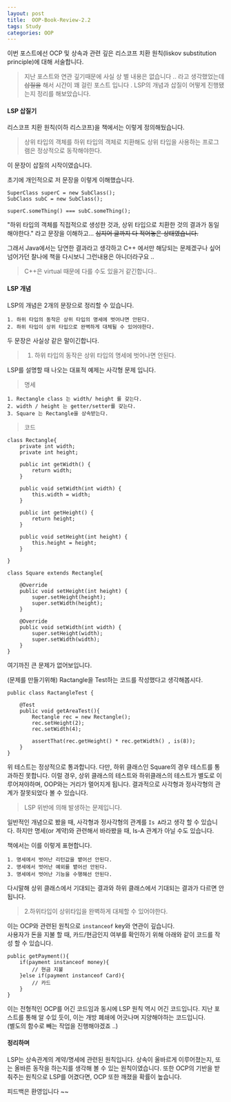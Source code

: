 ```yaml
---
layout: post
title:  OOP-Book-Review-2.2
tags: Study 
categories: OOP  
---   
```


이번 포스트에선 OCP 및 상속과 관련 깊은 리스코프 치환 원칙(liskov substitution principle)에 대해 서술합니다.

> 지난 포스트와 연관 깊기때문에 사실 상 별 내용은 없습니다 ..
라고 생각했었는데 ~~삽질을~~ 해서 시간이 꽤 걸린 포스트 입니다 . 
LSP의 개념과 삽질이 어떻게 진행됐는지 정리를 해보았습니다. 

#### LSP 삽질기 

리스코프 치환 원칙(이하 리스코프)을 책에서는 이렇게 정의해뒀습니다.

> 상위 타입의 객체를 하위 타입의 객체로 치환해도 상위 타입을 사용하는 프로그램은 정상적으로 동작해야한다.   

이 문장이 삽질의 시작이였습니다. 

초기에 개인적으로 저 문장을 이렇게 이해했습니다.

	SuperClass superC = new SubClass();
	SubClass subC = new SubClass();
	
	superC.someThing() === subC.someThing();

"하위 타입의 객체를 직접적으로 생성한 것과, 상위 타입으로 치환한 것의 결과가 동일해야한다." 라고 문장을 이해하고... ~~심지어 글까지 다 적어놓은 상태였습니다.~~

그래서 Java에서는 당연한 결과라고 생각하고 C++ 에서만 해당되는 문제겠구나 싶어 넘어가던 찰나에 책을 다시보니 그런내용은 아니더라구요 ..

> C++은 virtual 때문에 다를 수도 있을거 같긴합니다..   

#### LSP 개념    

LSP의 개념은 2개의 문장으로 정리할 수 있습니다.

	1. 하위 타입의 동작은 상위 타입의 명세에 벗어나면 안된다.
	2. 하위 타입이 상위 타입으로 완벽하게 대체될 수 있어야한다.

두 문장은 사실상 같은 말이긴합니다.    

> 1. 하위 타입의 동작은 상위 타입의 명세에 벗어나면 안된다.   

LSP를 설명할 때 나오는 대표적 예제는 사각형 문제 입니다.  

> 명세  

	1. Rectangle class 는 width/ height 를 갖는다.
	2. width / height 는 getter/setter를 갖는다.
	3. Square 는 Rectangle을 상속받는다.

> 코드 

	class Rectangle{
		private int width;
		private int height;

		public int getWidth() {
			return width;
		}

		public void setWidth(int width) {
			this.width = width;
		}

		public int getHeight() {
			return height;
		}

		public void setHeight(int height) {
			this.height = height;
		}

	}

	class Square extends Rectangle{

		@Override
		public void setHeight(int height) {
			super.setHeight(height);
			super.setWidth(height);
		}

		@Override
		public void setWidth(int width) {
			super.setHeight(width);
			super.setWidth(width);
		}
	} 

여기까진 큰 문제가 없어보입니다. 

(문제를 만들기위해) Ractangle을 Test하는 코드를 작성했다고 생각해봅시다. 


	public class RactangleTest {

		@Test
		public void getAreaTest(){
			Rectangle rec = new Rectangle();
			rec.setHeight(2);
			rec.setWidth(4);
			
			assertThat(rec.getHeight() * rec.getWidth() , is(8));
		}
	}

위 테스트는 정상적으로 통과합니다. 다만, 하위 클래스인 Square의 경우 테스트를 통과하진 못합니다.
이럴 경우, 상위 클래스의 테스트와 하위클래스의 테스트가 별도로 이루어져야하며, OOP와는 거리가 멀어지게 됩니다. 결과적으로 사각형과 정사각형의 관계가 잘못되었다 볼 수 있습니다.

> LSP 위반에 의해 발생하는 문제입니다.  

일반적인 개념으로 봤을 때, 사각형과 정사각형의 관계를 `Is A`라고 생각 할 수 있습니다.
하지만 명세(or 계약)와 관련해서 바라봤을 때, Is-A 관계가 아닐 수도 있습니다.    

책에서는 이를 이렇게 표현합니다.

	1. 명세에서 벗어난 리턴값을 뱉어선 안된다.
	2. 명세에서 벗어난 예외를 뱉어선 안된다.
	3. 명세에서 벗어난 기능을 수행해선 안된다.  

다시말해 상위 클래스에서 기대되는 결과와 하위 클래스에서 기대되는 결과가 다르면 안됩니다.

> 2.하위타입이 상위타입을 완벽하게 대체할 수 있어야한다.   

이는 OCP와 관련된 원칙으로 `instanceof` key와 연관이 깊습니다.   
사용자가 돈을 지불 할 때, 카드/현금인지 여부를 확인하기 위해 아래와 같이 코드를 작성 할 수 있습니다.

	public getPayment(){
		if(payment instanceof money){
			// 현금 지불
		}else if(payment instanceof Card){
			// 카드 
		}
	}

이는 전형적인 OCP를 어긴 코드임과 동시에 LSP 원칙 역시 어긴 코드입니다. 
지난 포스트를 통해 알 수있 듯이, 이는 개방 폐쇄에 어긋나며 지양해야하는 코드입니다.  
(별도의 함수로 빼는 작업을 진행해야겠죠 ..)


#### 정리하며   

LSP는 상속관계의 계약/명세에 관련된 원칙입니다. 상속이 올바르게 이루어졌는지, 또는 올바른 동작을 하는지를 생각해 볼 수 있는 원칙이였습니다. 또한 OCP의 기반을 받춰주는 원칙으로 LSP를 어겼다면, OCP 또한 깨졌을 확률이 높습니다. 

피드백은 환영입니다 ~~ 
